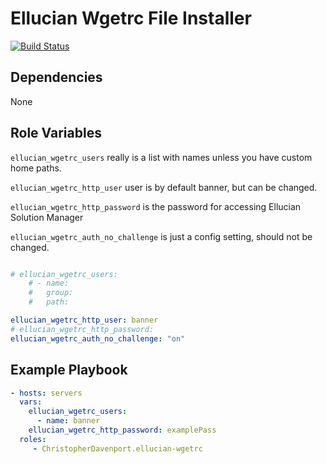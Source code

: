# Ellucian Wgetrc File Installer

[![Build Status](https://travis-ci.org/ChristopherDavenport/ansible-role-ellucian-wgetrc.svg?branch=master)](https://travis-ci.org/ChristopherDavenport/ansible-role-ellucian-wgetrc)

## Dependencies

None

## Role Variables

`ellucian_wgetrc_users` really is a list with names unless you have custom
home paths.

`ellucian_wgetrc_http_user` user is by default banner, but can be changed.

`ellucian_wgetrc_http_password` is the password for accessing Ellucian Solution
Manager

`ellucian_wgetrc_auth_no_challenge` is just a config setting, should not
be changed.

```yaml

# ellucian_wgetrc_users:
    # - name:
    #   group:
    #   path:

ellucian_wgetrc_http_user: banner
# ellucian_wgetrc_http_password:
ellucian_wgetrc_auth_no_challenge: "on"

```

## Example Playbook

```yaml
- hosts: servers
  vars:
    ellucian_wgetrc_users:
      - name: banner
    ellucian_wgetrc_http_password: examplePass
  roles:
     - ChristopherDavenport.ellucian-wgetrc
```
